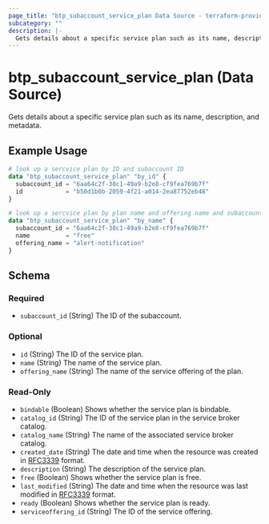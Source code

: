 ```yaml
---
page_title: "btp_subaccount_service_plan Data Source - terraform-provider-btp"
subcategory: ""
description: |-
  Gets details about a specific service plan such as its name, description, and metadata.
---
```


# btp_subaccount_service_plan (Data Source)

Gets details about a specific service plan such as its name, description, and metadata.

## Example Usage

```terraform
# look up a sercvice plan by ID and subaccount ID
data "btp_subaccount_service_plan" "by_id" {
  subaccount_id = "6aa64c2f-38c1-49a9-b2e8-cf9fea769b7f"
  id            = "b50d1b0b-2059-4f21-a014-2ea87752eb48"
}

# look up a sercvice plan by plan name and offering name and subaccount ID
data "btp_subaccount_service_plan" "by_name" {
  subaccount_id = "6aa64c2f-38c1-49a9-b2e8-cf9fea769b7f"
  name          = "free"
  offering_name = "alert-notification"
}
```

<!-- schema generated by tfplugindocs -->
## Schema

### Required

- `subaccount_id` (String) The ID of the subaccount.

### Optional

- `id` (String) The ID of the service plan.
- `name` (String) The name of the service plan.
- `offering_name` (String) The name of the service offering of the plan.

### Read-Only

- `bindable` (Boolean) Shows whether the service plan is bindable.
- `catalog_id` (String) The ID of the service plan in the service broker catalog.
- `catalog_name` (String) The name of the associated service broker catalog.
- `created_date` (String) The date and time when the resource was created in [RFC3339](https://www.ietf.org/rfc/rfc3339.txt) format.
- `description` (String) The description of the service plan.
- `free` (Boolean) Shows whether the service plan is free.
- `last_modified` (String) The date and time when the resource was last modified in [RFC3339](https://www.ietf.org/rfc/rfc3339.txt) format.
- `ready` (Boolean) Shows whether the service plan is ready.
- `serviceoffering_id` (String) The ID of the service offering.
